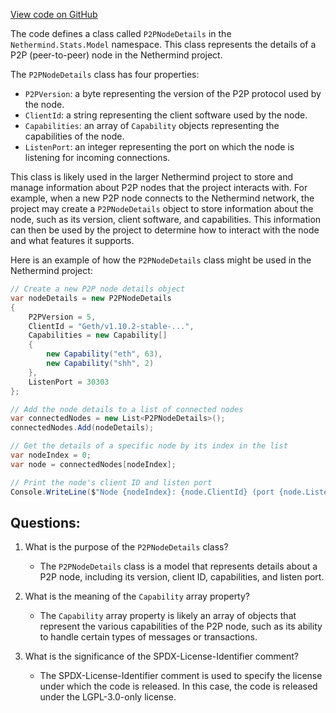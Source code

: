 [View code on GitHub](https://github.com/nethermindeth/nethermind/Nethermind.Network.Stats/Model/P2PNodeDetails.cs)

The code defines a class called `P2PNodeDetails` in the `Nethermind.Stats.Model` namespace. This class represents the details of a P2P (peer-to-peer) node in the Nethermind project. 

The `P2PNodeDetails` class has four properties:
- `P2PVersion`: a byte representing the version of the P2P protocol used by the node.
- `ClientId`: a string representing the client software used by the node.
- `Capabilities`: an array of `Capability` objects representing the capabilities of the node.
- `ListenPort`: an integer representing the port on which the node is listening for incoming connections.

This class is likely used in the larger Nethermind project to store and manage information about P2P nodes that the project interacts with. For example, when a new P2P node connects to the Nethermind network, the project may create a `P2PNodeDetails` object to store information about the node, such as its version, client software, and capabilities. This information can then be used by the project to determine how to interact with the node and what features it supports.

Here is an example of how the `P2PNodeDetails` class might be used in the Nethermind project:

```csharp
// Create a new P2P node details object
var nodeDetails = new P2PNodeDetails
{
    P2PVersion = 5,
    ClientId = "Geth/v1.10.2-stable-...",
    Capabilities = new Capability[]
    {
        new Capability("eth", 63),
        new Capability("shh", 2)
    },
    ListenPort = 30303
};

// Add the node details to a list of connected nodes
var connectedNodes = new List<P2PNodeDetails>();
connectedNodes.Add(nodeDetails);

// Get the details of a specific node by its index in the list
var nodeIndex = 0;
var node = connectedNodes[nodeIndex];

// Print the node's client ID and listen port
Console.WriteLine($"Node {nodeIndex}: {node.ClientId} (port {node.ListenPort})");
```
## Questions: 
 1. What is the purpose of the `P2PNodeDetails` class?
    - The `P2PNodeDetails` class is a model that represents details about a P2P node, including its version, client ID, capabilities, and listen port.

2. What is the meaning of the `Capability` array property?
    - The `Capability` array property is likely an array of objects that represent the various capabilities of the P2P node, such as its ability to handle certain types of messages or transactions.

3. What is the significance of the SPDX-License-Identifier comment?
    - The SPDX-License-Identifier comment is used to specify the license under which the code is released. In this case, the code is released under the LGPL-3.0-only license.